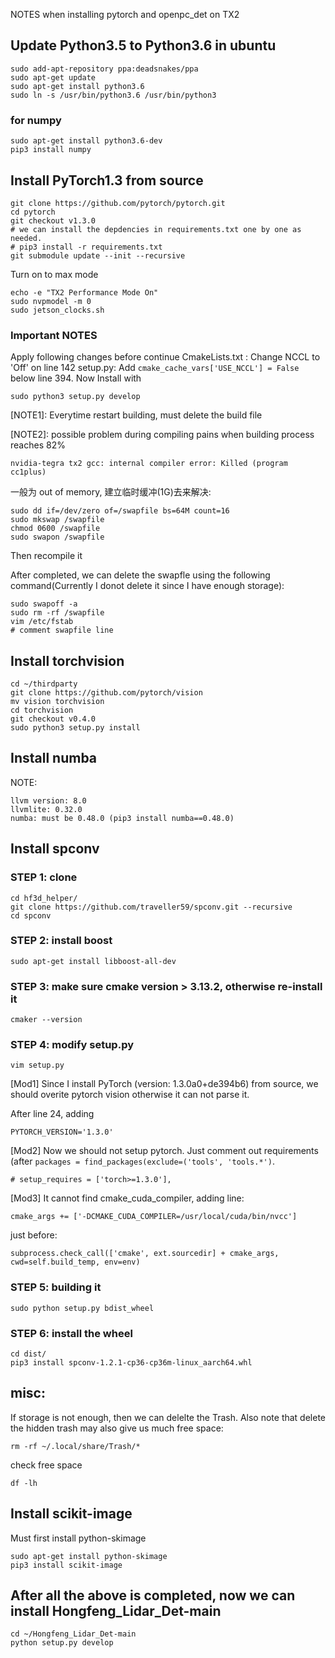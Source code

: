 
NOTES when installing pytorch and openpc_det on TX2 

## Update Python3.5 to Python3.6 in ubuntu 
```
sudo add-apt-repository ppa:deadsnakes/ppa 
sudo apt-get update 
sudo apt-get install python3.6 
sudo ln -s /usr/bin/python3.6 /usr/bin/python3
```
### for numpy 
```
sudo apt-get install python3.6-dev 
pip3 install numpy 
```

## Install PyTorch1.3 from source 
```
git clone https://github.com/pytorch/pytorch.git 
cd pytorch 
git checkout v1.3.0 
# we can install the depdencies in requirements.txt one by one as needed. 
# pip3 install -r requirements.txt
git submodule update --init --recursive
```

Turn on to max mode
```
echo -e "TX2 Performance Mode On"
sudo nvpmodel -m 0
sudo jetson_clocks.sh
```

### Important  NOTES 
Apply following changes before continue
CmakeLists.txt : Change NCCL to 'Off' on line 142
setup.py: Add ```cmake_cache_vars['USE_NCCL'] = False``` below line 394. 
Now Install with  
``` 
sudo python3 setup.py develop
```

[NOTE1]: Everytime restart building, must delete the build file

[NOTE2]: possible problem during compiling 
pains when building process reaches 82% 

```
nvidia-tegra tx2 gcc: internal compiler error: Killed (program cc1plus)
```

一般为 out of memory, 建立临时缓冲(1G)去来解决:

```
sudo dd if=/dev/zero of=/swapfile bs=64M count=16
sudo mkswap /swapfile 
chmod 0600 /swapfile
sudo swapon /swapfile
```
Then recompile it 

After completed, we can delete the swapfle using the following command(Currently I donot delete it since I have enough storage): 
```
sudo swapoff -a
sudo rm -rf /swapfile
vim /etc/fstab
# comment swapfile line 
```

## Install torchvision 
```
cd ~/thirdparty 
git clone https://github.com/pytorch/vision 
mv vision torchvision 
cd torchvision 
git checkout v0.4.0 
sudo python3 setup.py install  
```


## Install numba 
NOTE: 
```
llvm version: 8.0 
llvmlite: 0.32.0 
numba: must be 0.48.0 (pip3 install numba==0.48.0)
```


## Install spconv 
### STEP 1: clone 
```
cd hf3d_helper/  
git clone https://github.com/traveller59/spconv.git --recursive 
cd spconv 
``` 
### STEP 2: install boost 
```
sudo apt-get install libboost-all-dev 
```
### STEP 3: make sure cmake version > 3.13.2, otherwise re-install it 
```
cmaker --version 
```
### STEP 4: modify setup.py 
```
vim setup.py 
```
[Mod1] Since I install PyTorch (version: 1.3.0a0+de394b6) from source, we should overite pytorch vision
otherwise it can not parse it. 

After line 24, adding
``` 
PYTORCH_VERSION='1.3.0' 
```
[Mod2] Now we should not setup pytorch. Just comment out requirements (after ```packages = find_packages(exclude=('tools', 'tools.*')```.  
```
# setup_requires = ['torch>=1.3.0'], 
```
[Mod3] It cannot find cmake_cuda_compiler, adding line: 

```cmake_args += ['-DCMAKE_CUDA_COMPILER=/usr/local/cuda/bin/nvcc']```

just before: 

```subprocess.check_call(['cmake', ext.sourcedir] + cmake_args, cwd=self.build_temp, env=env)```

### STEP 5: building it

```
sudo python setup.py bdist_wheel 
```

### STEP 6: install the wheel 

```
cd dist/ 
pip3 install spconv-1.2.1-cp36-cp36m-linux_aarch64.whl  
```
 

## misc: 
If storage is not enough, then we can delelte the Trash. Also note that delete the hidden trash may also give us much free space: 

```
rm -rf ~/.local/share/Trash/*  
```

check free space 

```
df -lh 
```

## Install scikit-image 
Must first install python-skimage 

```
sudo apt-get install python-skimage 
pip3 install scikit-image 
```

## After all the above is completed, now we can install Hongfeng_Lidar_Det-main 
```
cd ~/Hongfeng_Lidar_Det-main 
python setup.py develop 
```
